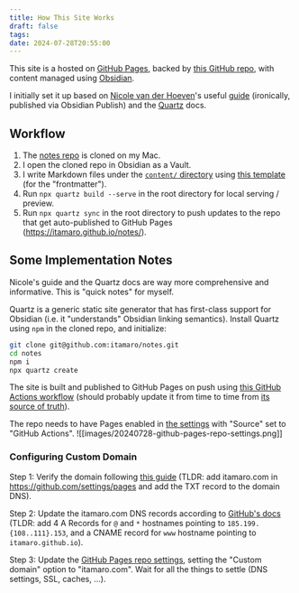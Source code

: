 ```yaml
---
title: How This Site Works
draft: false
tags: 
date: 2024-07-28T20:55:00
---
```

This site is a hosted on [GitHub Pages](https://docs.github.com/en/pages), backed by [this GitHub repo](https://github.com/itamaro/notes), with content managed using [Obsidian](https://obsidian.md/).

I initially set it up based on [Nicole van der Hoeven](https://nicolevanderhoeven.com/)'s useful [guide](https://notes.nicolevanderhoeven.com/How+to+publish+Obsidian+notes+with+Quartz+on+GitHub+Pages) (ironically, published via Obsidian Publish) and the [Quartz](https://quartz.jzhao.xyz/) docs.

## Workflow

1. The [notes repo](https://github.com/itamaro/notes) is cloned on my Mac.
2. I open the cloned repo in Obsidian as a Vault.
3. I write Markdown files under the [`content/` directory](https://github.com/itamaro/notes/tree/v4/content) using [this template](https://raw.githubusercontent.com/itamaro/notes/v4/templates/note.md) (for the "frontmatter").
4. Run `npx quartz build --serve` in the root directory for local serving / preview.
5. Run `npx quartz sync` in the root directory to push updates to the repo that get auto-published to GitHub Pages (https://itamaro.github.io/notes/).

## Some Implementation Notes

Nicole's guide and the Quartz docs are way more comprehensive and informative. This is "quick notes" for myself.

Quartz is a generic static site generator that has first-class support for Obsidian (i.e. it "understands" Obsidian linking semantics). Install Quartz using `npm` in the cloned repo, and initialize:

```sh
git clone git@github.com:itamaro/notes.git
cd notes
npm i
npx quartz create
```

The site is built and published to GitHub Pages on push using [this GitHub Actions workflow](https://github.com/itamaro/notes/blob/v4/.github/workflows/deploy.yaml) (should probably update it from time to time from [its source of truth](https://quartz.jzhao.xyz/hosting#github-pages)).

The repo needs to have Pages enabled in [the settings](https://github.com/itamaro/notes/settings/pages) with "Source" set to "GitHub Actions".
![[images/20240728-github-pages-repo-settings.png]]

### Configuring Custom Domain

Step 1: Verify the domain following [this guide](https://docs.github.com/en/pages/configuring-a-custom-domain-for-your-github-pages-site/verifying-your-custom-domain-for-github-pages) (TLDR: add itamaro.com in https://github.com/settings/pages and add the TXT record to the domain DNS).

Step 2: Update the itamaro.com DNS records according to [GitHub's docs](https://docs.github.com/en/pages/configuring-a-custom-domain-for-your-github-pages-site/managing-a-custom-domain-for-your-github-pages-site) (TLDR: add 4 A Records for `@` and `*` hostnames pointing to `185.199.{108..111}.153`, and a CNAME record for `www` hostname pointing to `itamaro.github.io`).

Step 3: Update the [GitHub Pages repo settings](https://github.com/itamaro/notes/settings/pages), setting the "Custom domain" option to "itamaro.com". Wait for all the things to settle (DNS settings, SSL, caches, ...).